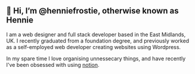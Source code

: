 ## 👋 Hi, I’m @henniefrostie, otherwise known as Hennie
I am a web designer and full stack developer based in the East Midlands, UK. I recently graduated from a foundation degree, and 
previously worked as a self-employed web developer creating websites using Wordpress.

In my spare time I love organising unnessecary things, and have recently I've been obsessed with using [notion](https://www.notion.so/).

<!---
My website...

henniefrostie/henniefrostie is a ✨ special ✨ repository because its `README.md` (this file) appears on your GitHub profile.
You can click the Preview link to take a look at your changes.
--->

